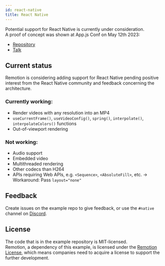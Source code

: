 ```yaml
---
id: react-native
title: React Native
---
```


Potential support for React Native is currently under consideration.  
A proof of concept was shown at App.js Conf on May 12th 2023:

- [Repository](https://github.com/remotion-dev/react-native-demo)
- [Talk](https://youtu.be/t0KDn4_zdrk?t=27071)

## Current status

Remotion is considering adding support for React Native pending positive interest from the React Native community and feedback concerning the architecture.

### Currently working:

- Render videos with any resolution into an MP4
- `useCurrentFrame()`, `useVideoConfig()`, `spring()`, `interpolate()`, `interpolateColors()` functions
- Out-of-viewport rendering

### Not working:

- Audio support
- Embedded video
- Multithreaded rendering
- Other codecs than H264
- APIs requiring Web APIs, e.g. `<Sequence>`, `<AbsoluteFill>`, etc.
  -> Workaround: Pass `layout="none"`

## Feedback

Create issues on the example repo to give feedback, or use the `#native` channel on [Discord](https://remotion.dev/discord).

## License

The code that is in the example repository is MIT-licensed.  
Remotion, a dependency of this example, is licensed under the [Remotion License](https://remotion.dev), which means companies need to acquire a license to support the further development.
